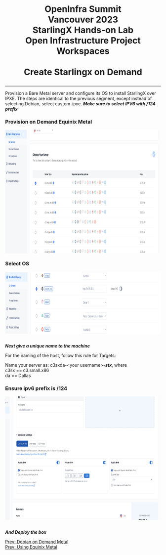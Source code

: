 # <p style="text-align: center;">OpenInfra Summit<br/>Vancouver  2023<br/>StarlingX Hands-on Lab<br/>Open Infrastructure Project Workspaces<br/><br/>Create Starlingx on Demand</p>

---

Provision a Bare Metal server and configure its OS to install StarlingX over IPXE. The steps are identical to the previous segment, except instead of selecting Debian, select custom-ipxe. ***Make sure to select IPV6 with /124 prefix***

### Provision on Demand Equinix Metal



<img align="center" width="800" height="400" src="pngs/DebianOnDemand01.png"><br/>

### Select OS

<img align="center" width="800" height="200" src="pngs/StarlingXSelectOS.png"><br/>


<br/>***Next give a unique name to the machine***<br/>

For the naming of the host, follow this rule for Targets:

Name your server as: c3sxda-\<your username\>-***stx***, where<br/>
c3sx == c3.small.x86<br/>
da == Dallas<br/>

### Ensure ipv6 prefix is /124<br/>

<img align="center" width="800" height="400" src="pngs/StarlingXHostNameIPV6Preffix.png"><br/>
<br/>

***And Deploy the box***<br/>


[Prev: Debian on Demand Metal](IPXEServer.md)<br/>
[Prev: Using Equinix Metal](using_equinix_metal.md)<br/>
